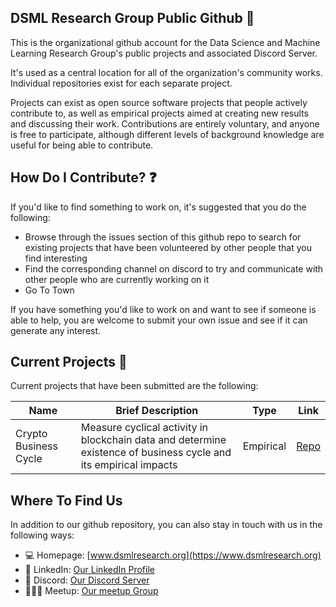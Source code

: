 ## DSML Research Group Public Github 👋

This is the organizational github account for the Data Science and Machine Learning Research Group's public projects and associated Discord Server.  

It's used as a central location for all of the organization's community works.  Individual repositories exist for each separate project.

Projects can exist as open source software projects that people actively contribute to, as well as empirical projects aimed at creating new results and discussing their work.  Contributions are entirely voluntary, and anyone is free to participate, although different levels of background knowledge are useful for being able to contribute.

## How Do I Contribute? ❓

If you'd like to find something to work on, it's suggested that you do the following:
 - Browse through the issues section of this github repo to search for existing projects that have been volunteered by other people that you find interesting
 - Find the corresponding channel on discord to try and communicate with other people who are currently working on it
 - Go To Town

If you have something you'd like to work on and want to see if someone is able to help, you are welcome to submit your own issue and see if it can generate any interest.

## Current Projects 📣

Current projects that have been submitted are the following:

Name | Brief Description | Type | Link
 --- | --- | --- | --- 
Crypto Business Cycle | Measure cyclical activity in blockchain data and determine existence of business cycle and its empirical impacts | Empirical | [Repo](www.dsmlresearch.org)

## Where To Find Us

In addition to our github repository, you can also stay in touch with us in the following ways:

 - 💻 Homepage: [www.dsmlresearch.org](https://www.dsmlresearch.org)
 - 🏢 LinkedIn: [Our LinkedIn Profile](https://www.linkedin.com/company/dsml-research-group/mycompany/?viewAsMember=true)
 - 🎤 Discord: [Our Discord Server](https://discord.gg/GjJ5gHzR)
 - 🧑‍🤝‍🧑 Meetup: [Our meetup Group](https://www.meetup.com/data-science-machine-learning-research-group/)

<!--

**Here are some ideas to get you started:**

🙋‍♀️ A short introduction - what is your organization all about?
🌈 Contribution guidelines - how can the community get involved?
👩‍💻 Useful resources - where can the community find your docs? Is there anything else the community should know?
🍿 Fun facts - what does your team eat for breakfast?
🧙 Remember, you can do mighty things with the power of [Markdown](https://docs.github.com/github/writing-on-github/getting-started-with-writing-and-formatting-on-github/basic-writing-and-formatting-syntax)
-->

